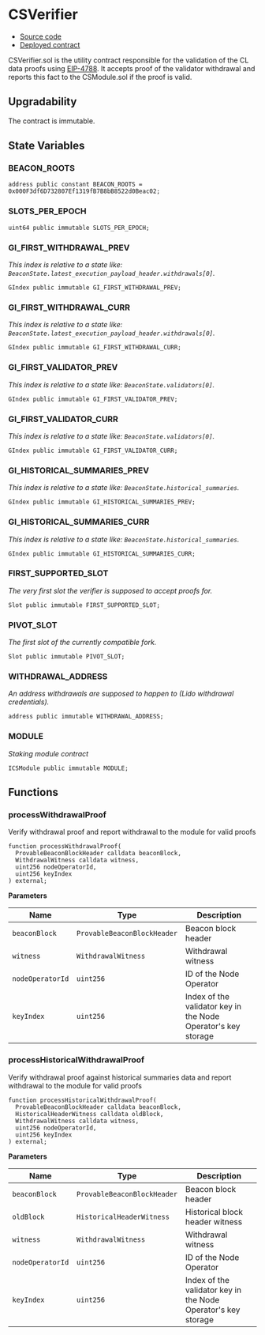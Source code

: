 # CSVerifier

- [Source code](https://github.com/lidofinance/community-staking-module/blob/fa7ba8a0bab685fc924aa1b135b8d59f4c6de497/src/CSVerifier.sol)
- [Deployed contract](https://etherscan.io/address/0x3Dfc50f22aCA652a0a6F28a0F892ab62074b5583)

CSVerifier.sol is the utility contract responsible for the validation of the CL data proofs using [EIP-4788](https://eips.ethereum.org/EIPS/eip-4788). It accepts proof of the validator withdrawal and reports this fact to the CSModule.sol if the proof is valid.

## Upgradability

The contract is immutable.

## State Variables

### BEACON_ROOTS

```solidity
address public constant BEACON_ROOTS = 0x000F3df6D732807Ef1319fB7B8bB8522d0Beac02;
```

### SLOTS_PER_EPOCH

```solidity
uint64 public immutable SLOTS_PER_EPOCH;
```

### GI_FIRST_WITHDRAWAL_PREV

_This index is relative to a state like: `BeaconState.latest_execution_payload_header.withdrawals[0]`._

```solidity
GIndex public immutable GI_FIRST_WITHDRAWAL_PREV;
```

### GI_FIRST_WITHDRAWAL_CURR

_This index is relative to a state like: `BeaconState.latest_execution_payload_header.withdrawals[0]`._

```solidity
GIndex public immutable GI_FIRST_WITHDRAWAL_CURR;
```

### GI_FIRST_VALIDATOR_PREV

_This index is relative to a state like: `BeaconState.validators[0]`._

```solidity
GIndex public immutable GI_FIRST_VALIDATOR_PREV;
```

### GI_FIRST_VALIDATOR_CURR

_This index is relative to a state like: `BeaconState.validators[0]`._

```solidity
GIndex public immutable GI_FIRST_VALIDATOR_CURR;
```

### GI_HISTORICAL_SUMMARIES_PREV

_This index is relative to a state like: `BeaconState.historical_summaries`._

```solidity
GIndex public immutable GI_HISTORICAL_SUMMARIES_PREV;
```

### GI_HISTORICAL_SUMMARIES_CURR

_This index is relative to a state like: `BeaconState.historical_summaries`._

```solidity
GIndex public immutable GI_HISTORICAL_SUMMARIES_CURR;
```

### FIRST_SUPPORTED_SLOT

_The very first slot the verifier is supposed to accept proofs for._

```solidity
Slot public immutable FIRST_SUPPORTED_SLOT;
```

### PIVOT_SLOT

_The first slot of the currently compatible fork._

```solidity
Slot public immutable PIVOT_SLOT;
```

### WITHDRAWAL_ADDRESS

_An address withdrawals are supposed to happen to (Lido withdrawal credentials)._

```solidity
address public immutable WITHDRAWAL_ADDRESS;
```

### MODULE

_Staking module contract_

```solidity
ICSModule public immutable MODULE;
```

## Functions

### processWithdrawalProof

Verify withdrawal proof and report withdrawal to the module for valid proofs

```solidity
function processWithdrawalProof(
  ProvableBeaconBlockHeader calldata beaconBlock,
  WithdrawalWitness calldata witness,
  uint256 nodeOperatorId,
  uint256 keyIndex
) external;
```

**Parameters**

| Name             | Type                        | Description                                                   |
| ---------------- | --------------------------- | ------------------------------------------------------------- |
| `beaconBlock`    | `ProvableBeaconBlockHeader` | Beacon block header                                           |
| `witness`        | `WithdrawalWitness`         | Withdrawal witness                                            |
| `nodeOperatorId` | `uint256`                   | ID of the Node Operator                                       |
| `keyIndex`       | `uint256`                   | Index of the validator key in the Node Operator's key storage |

### processHistoricalWithdrawalProof

Verify withdrawal proof against historical summaries data and report withdrawal to the module for valid proofs

```solidity
function processHistoricalWithdrawalProof(
  ProvableBeaconBlockHeader calldata beaconBlock,
  HistoricalHeaderWitness calldata oldBlock,
  WithdrawalWitness calldata witness,
  uint256 nodeOperatorId,
  uint256 keyIndex
) external;
```

**Parameters**

| Name             | Type                        | Description                                                   |
| ---------------- | --------------------------- | ------------------------------------------------------------- |
| `beaconBlock`    | `ProvableBeaconBlockHeader` | Beacon block header                                           |
| `oldBlock`       | `HistoricalHeaderWitness`   | Historical block header witness                               |
| `witness`        | `WithdrawalWitness`         | Withdrawal witness                                            |
| `nodeOperatorId` | `uint256`                   | ID of the Node Operator                                       |
| `keyIndex`       | `uint256`                   | Index of the validator key in the Node Operator's key storage |
